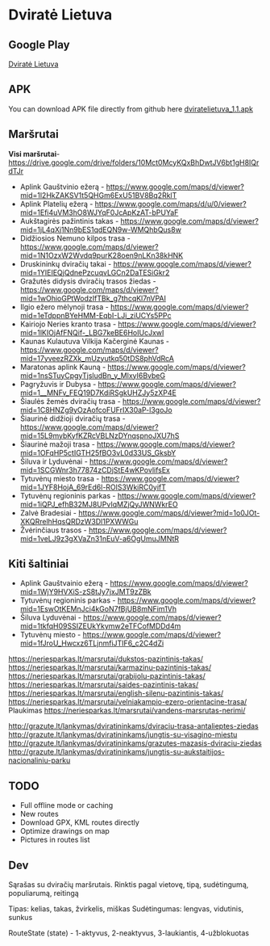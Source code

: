 # Dviratė Lietuva

## Google Play

[Dviratė Lietuva](https://play.google.com/store/apps/details?id=com.youstinus.dviratelietuva)

## APK

You can download APK file directly from github here [dviratelietuva_1.1.apk](https://github.com/youstinus/dvirate-lietuva/releases/download/v1.1/dviratelietuva_1.1.apk)

## Maršrutai

**Visi maršrutai**- https://drive.google.com/drive/folders/10Mct0McyKQxBhDwtJV6bt1gH8IQrdTJr

- Aplink Gauštvinio ežerą - https://www.google.com/maps/d/viewer?mid=1l2HkZAKSV1t5QHGm6ExU51BV8Bq2RklT
- Aplink Platelių ežerą - https://www.google.com/maps/d/u/0/viewer?mid=1Efi4uVM3hO8WJYqF0JcApKzAT-bPUYaF
- Aukštagirės pažintinis takas - https://www.google.com/maps/d/viewer?mid=1jL4qXj1Nn9bES1qdEQN9w-WMQhbQus8w
- Didžiosios Nemuno kilpos trasa - https://www.google.com/maps/d/viewer?mid=1N1OzxW2Wvdq9purK28oen9nLKn38kHNK
- Druskininkų dviračių takai - https://www.google.com/maps/d/viewer?mid=1YIEIEQjQdnePzcuqvLGCn2DaTESiGkr2
- Gražutės didysis dviračių trasos žiedas - https://www.google.com/maps/d/viewer?mid=1wOhioGPtWodzIfTBk_g7thcqKl7nVPAI
- Ilgio ežero mėlynoji trasa - https://www.google.com/maps/d/viewer?mid=1eTdppnBYeHMM-EqbI-LJi_ziUCYs5PPc
- Kairiojo Neries kranto trasa - https://www.google.com/maps/d/viewer?mid=1lKIOjAfFNQif-_LBG7keBE6HoIUcJxwI
- Kaunas Kulautuva Vilkija Kačerginė Kaunas - https://www.google.com/maps/d/viewer?mid=17yveezRZXk_mUzyutkq50tDS8phVdRcA
- Maratonas aplink Kauną - https://www.google.com/maps/d/viewer?mid=1nsSTuyCpgyTjsludBn_y_MlxyI6BvbeG
- Pagryžuvis ir Dubysa - https://www.google.com/maps/d/viewer?mid=1__MNFv_FEQ19D7KdiRSgkUHZJy5zXP4E
- Šiaulės žemės dviračių trasa - https://www.google.com/maps/d/viewer?mid=1C8HNZg9yOzAofcoFUFrIX30aP-l3goJo
- Šiaurinė didžioji dviračių trasa - https://www.google.com/maps/d/viewer?mid=15L9mybKyfKZRcVBLNzDYnqspnoJXU7hS
- Šiaurinė mažoji trasa - https://www.google.com/maps/d/viewer?mid=1OFqHP5ctIGTH25fBO3vL0d33US_GksbY
- Šiluva ir Lyduvėnai - https://www.google.com/maps/d/viewer?mid=1SCGWnr3h77874zCDjStE4wKPovlifsEx
- Tytuvėnų miesto trasa - https://www.google.com/maps/d/viewer?mid=1JYF8HojA_69rEd6l-ROlS3WkiRC0yifT
- Tytuvėnų regioninis parkas - https://www.google.com/maps/d/viewer?mid=1iQPJ_efhB32MJ8UPvIqMZjQyJWNWkrEO
- Zalvė Bradesiai - https://www.google.com/maps/d/viewer?mid=1o0JOt-XKQRrelhHqsQRDzW3Dl1PXWWGu
- Žvėrinčiaus trasos - https://www.google.com/maps/d/viewer?mid=1veLJ9z3gXVaZn31nEuV-a6OgUmuJMNtR

## Kiti šaltiniai

- Aplink Gauštvainio ežerą - https://www.google.com/maps/d/viewer?mid=1WjY9HVXiS-zS8tJy7jxJMT9zZBk
- Tytuvėnų regioninis parkas - https://www.google.com/maps/d/viewer?mid=1EswOtKEMnJci4kGoN7fBjUB8mNFim1Vh
- Šiluva Lyduvėnai - https://www.google.com/maps/d/viewer?mid=1tkfqH09SSIZEUkYkymw2eTFCofMDDd4m
- Tytuvėnų miesto - https://www.google.com/maps/d/viewer?mid=1fJroU_Hwcxz6TLjnmfiJTIF6_c2C4dZi

https://neriesparkas.lt/marsrutai/dukstos-pazintinis-takas/
https://neriesparkas.lt/marsrutai/karmazinu-pazintinis-takas/
https://neriesparkas.lt/marsrutai/grabijolu-pazintinis-takas/
https://neriesparkas.lt/marsrutai/saides-pazintinis-takas/
https://neriesparkas.lt/marsrutai/english-silenu-pazintinis-takas/
https://neriesparkas.lt/marsrutai/velniakampio-ezero-orientacine-trasa/
Plaukimas https://neriesparkas.lt/marsrutai/vandens-marsrutas-nerimi/

http://grazute.lt/lankymas/dviratininkams/dviraciu-trasa-antalieptes-ziedas
http://grazute.lt/lankymas/dviratininkams/jungtis-su-visagino-miestu
http://grazute.lt/lankymas/dviratininkams/grazutes-mazasis-dviraciu-ziedas
http://grazute.lt/lankymas/dviratininkams/jungtis-su-aukstaitijos-nacionaliniu-parku

## TODO

- Full offline mode or caching
- New routes
- Download GPX, KML routes directly
- Optimize drawings on map
- Pictures in routes list

## Dev

Sąrašas su dviračių maršrutais.
Rinktis pagal vietovę, tipą, sudėtingumą, populiarumą, reitingą

Tipas: kelias, takas, žvirkelis, miškas 
Sudėtingumas: lengvas, vidutinis, sunkus

RouteState (state) - 1-aktyvus, 2-neaktyvus, 3-laukiantis, 4-užblokuotas
